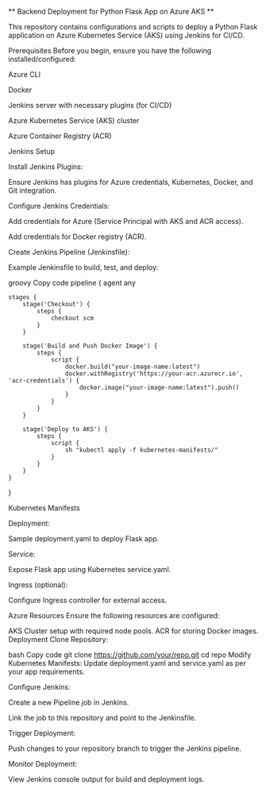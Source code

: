 ** Backend Deployment for Python Flask App on Azure AKS **

This repository contains configurations and scripts to deploy a Python Flask application on Azure Kubernetes Service (AKS) using Jenkins for CI/CD.

Prerequisites
Before you begin, ensure you have the following installed/configured:

Azure CLI

Docker

Jenkins server with necessary plugins (for CI/CD)

Azure Kubernetes Service (AKS) cluster

Azure Container Registry (ACR)

Jenkins Setup

Install Jenkins Plugins:

Ensure Jenkins has plugins for Azure credentials, Kubernetes, Docker, and Git integration.

Configure Jenkins Credentials:

Add credentials for Azure (Service Principal with AKS and ACR access).

Add credentials for Docker registry (ACR).

Create Jenkins Pipeline (Jenkinsfile):

Example Jenkinsfile to build, test, and deploy:

groovy
Copy code
pipeline {
    agent any

    stages {
        stage('Checkout') {
            steps {
                checkout scm
            }
        }

        stage('Build and Push Docker Image') {
            steps {
                script {
                    docker.build("your-image-name:latest")
                    docker.withRegistry('https://your-acr.azurecr.io', 'acr-credentials') {
                        docker.image("your-image-name:latest").push()
                    }
                }
            }
        }

        stage('Deploy to AKS') {
            steps {
                script {
                    sh "kubectl apply -f kubernetes-manifests/"
                }
            }
        }
    }
}

Kubernetes Manifests

Deployment:

Sample deployment.yaml to deploy Flask app.

Service:

Expose Flask app using Kubernetes service.yaml.

Ingress (optional):

Configure Ingress controller for external access.

Azure Resources
Ensure the following resources are configured:

AKS Cluster setup with required node pools.
ACR for storing Docker images.
Deployment
Clone Repository:

bash
Copy code
git clone https://github.com/your/repo.git
cd repo
Modify Kubernetes Manifests:
Update deployment.yaml and service.yaml as per your app requirements.

Configure Jenkins:

Create a new Pipeline job in Jenkins.

Link the job to this repository and point to the Jenkinsfile.

Trigger Deployment:

Push changes to your repository branch to trigger the Jenkins pipeline.

Monitor Deployment:

View Jenkins console output for build and deployment logs.

